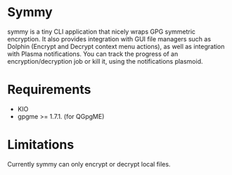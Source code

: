 Symmy
=====

symmy is a tiny CLI application that nicely wraps GPG symmetric encryption.
It also provides integration with GUI file managers such as Dolphin (Encrypt and Decrypt context menu actions), as well as integration with Plasma notifications.
You can track the progress of an encryption/decryption job or kill it, using the notifications plasmoid.

Requirements
=============

* KIO
* gpgme >= 1.7.1. (for QGpgME)

Limitations
===========

Currently symmy can only encrypt or decrypt local files.
